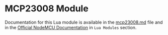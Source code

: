 # MCP23008 Module

Documentation for this Lua module is available in the [mcp23008.md](../../docs/lua-modules/mcp23008.md) file and in the [Official NodeMCU Documentation](https://nodemcu.readthedocs.io/) in `Lua Modules` section.
